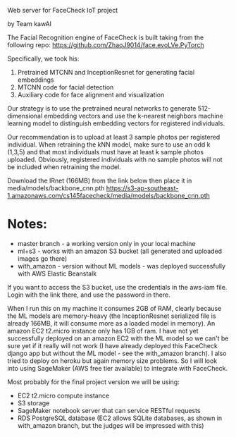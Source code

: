 Web server for FaceCheck IoT project

by Team kawAI


The Facial Recognition engine of FaceCheck is built taking from the following repo:
https://github.com/ZhaoJ9014/face.evoLVe.PyTorch

Specifically, we took his:
1. Pretrained MTCNN and InceptionResnet for generating facial embeddings
2. MTCNN code for facial detection
3. Auxiliary code for face alignment and visualization

Our strategy is to use the pretrained neural networks to generate 512-dimensional
embedding vectors and use the k-nearest neighbors machine learning model to
distinguish embedding vectors for registered individuals.

Our recommendation is to upload at least 3 sample photos per registered individual.
When retraining the kNN model, make sure to use an odd k (1,3,5) and that most individuals
must have at least k sample photos uploaded. Obviously, registered individuals with
no sample photos will not be included when retraining the model.

Download the IRnet (166MB) from the link below then place it in media/models/backbone_cnn.pth
https://s3-ap-southeast-1.amazonaws.com/cs145facecheck/media/models/backbone_cnn.pth


# Notes:
* master branch - a working version only in your local machine
* ml+s3 - works with an amazon S3 bucket (all generated and uploaded images go there)
* with_amazon - version without ML models - was deployed successfully with AWS Elastic Beanstalk

If you want to access the S3 bucket, use the credentials in the aws-iam file. Login with the link there, and use the password in there.

When I run this on my machine it consumes 2GB of RAM, clearly because the ML models are memory-heavy (the InceptionResnet serialized file is already 166MB, it will consume more as a loaded model in memory). An amazon EC2 t2.micro instance only has 1GB of ram. I have not yet successfully deployed on an amazon EC2 with the ML model so we can't be sure yet if it really will not work (I have already deployed this FaceCheck django app but without the ML model - see the with_amazon branch). I also tried to deploy on heroku but again memory size problems. So I will look into using SageMaker (AWS free tier available) to integrate with FaceCheck. 

Most probably for the final project version we will be using: 
* EC2 t2.micro compute instance
* S3 storage
* SageMaker notebook server that can service RESTful requests 
* RDS PostgreSQL database (EC2 allows SQLite databases, as  shown in with_amazon branch, but the judges will be impressed with this)
